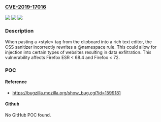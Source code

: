 ### [CVE-2019-17016](https://cve.mitre.org/cgi-bin/cvename.cgi?name=CVE-2019-17016)
![](https://img.shields.io/static/v1?label=Product&message=Firefox&color=blue)
![](https://img.shields.io/static/v1?label=Version&message=n%2Fa&color=blue)
![](https://img.shields.io/static/v1?label=Vulnerability&message=Bypass%20of%20%40namespace%20CSS%20sanitization%20during%20pasting&color=brighgreen)

### Description

When pasting a &lt;style&gt; tag from the clipboard into a rich text editor, the CSS sanitizer incorrectly rewrites a @namespace rule. This could allow for injection into certain types of websites resulting in data exfiltration. This vulnerability affects Firefox ESR < 68.4 and Firefox < 72.

### POC

#### Reference
- https://bugzilla.mozilla.org/show_bug.cgi?id=1599181

#### Github
No GitHub POC found.

